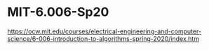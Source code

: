 # MIT-6.006-Sp20


https://ocw.mit.edu/courses/electrical-engineering-and-computer-science/6-006-introduction-to-algorithms-spring-2020/index.htm
